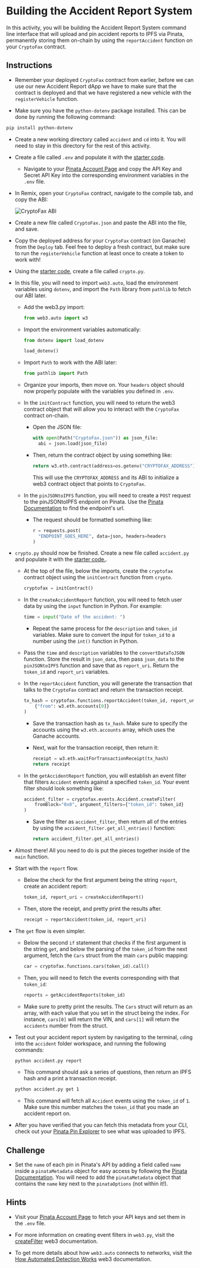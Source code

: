 # Building the Accident Report System

In this activity, you will be building the Accident Report System command line interface that will upload and pin accident reports to IPFS via Pinata, permanently storing them on-chain by using the `reportAccident` function on your `CryptoFax` contract.

## Instructions

* Remember your deployed `CryptoFax` contract from earlier, before we can use our new Accident Report dApp we have to make sure that the contract is deployed and that we have registered a new vehicle with the `registerVehicle` function.

* Make sure you have the `python-dotenv` package installed. This can be done by running the following command:

```bash
pip install python-dotenv
```

* Create a new working directory called `accident` and `cd` into it. You will need to stay in this directory for the rest of this activity.

* Create a file called `.env` and populate it with the [starter code](Unsolved/.env).

  * Navigate to your [Pinata Account Page](https://pinata.cloud/account) and copy the API Key and Secret API Key into the corresponding environment variables in the `.env` file.

* In Remix, open your `CryptoFax` contract, navigate to the compile tab, and copy the ABI:

  ![CryptoFax ABI](Images/cryptofax-abi.png)

* Create a new file called `CryptoFax.json` and paste the ABI into the file, and save.

* Copy the deployed address for your `CryptoFax` contract (on Ganache) from the `Deploy` tab. Feel free to deploy a fresh contract, but make sure to run the `registerVehicle` function at least once to create a token to work with!

* Using the [starter code](Unsolved/crypto.py), create a file called `crypto.py`.

* In this file, you will need to import `web3.auto`, load the environment variables using `dotenv`, and import the `Path` library from `pathlib` to fetch our ABI later.

  * Add the web3.py import:

    ```python
    from web3.auto import w3
    ```

  * Import the environment variables automatically:

    ```python
    from dotenv import load_dotenv

    load_dotenv()
    ```

  * Import `Path` to work with the ABI later:

    ```python
    from pathlib import Path
    ```

  * Organize your imports, then move on. Your `headers` object should now properly populate with the variables you defined in `.env`.

  * In the `initContract` function, you will need to return the web3 contract object that will allow you to interact with the `CryptoFax` contract on-chain.

    * Open the JSON file:

      ```python
      with open(Path("CryptoFax.json")) as json_file:
        abi = json.load(json_file)
      ```

    * Then, return the contract object by using something like:

      ```python
      return w3.eth.contract(address=os.getenv("CRYPTOFAX_ADDRESS"), abi=abi)
      ```

      This will use the `CRYPTOFAX_ADDRESS` and its ABI to initialize a web3 contract object that points to `CryptoFax`.

  * In the `pinJSONtoIPFS` function, you will need to create a `POST` request to the pinJSONtoIPFS endpoint on Pinata. Use the [Pinata Documentation](https://pinata.cloud/documentation#PinJSONToIPFS) to find the endpoint's url.

    * The request should be formatted something like:

      ```python
      r = requests.post(
        "ENDPOINT_GOES_HERE", data=json, headers=headers
      )
      ```

* `crypto.py` should now be finished. Create a new file called `accident.py` and populate it with the [starter code.](Unsolved/accident.py).

  * At the top of the file, below the imports, create the `cryptofax` contract object using the `initContract` function from `crypto`.

    ```python
    cryptofax = initContract()
    ```

  * In the `createAccidentReport` function, you will need to fetch user data by using the `input` function in Python. For example:

    ```python
    time = input("Date of the accident: ")
    ```

    * Repeat the same process for the `description` and `token_id` variables. Make sure to convert the input for `token_id` to a number using the `int()` function in Python.

  * Pass the `time` and `description` variables to the `convertDataToJSON` function. Store the result in `json_data`, then pass `json_data` to the `pinJSONtoIPFS` function and save that as `report_uri`. Return the `token_id` and `report_uri` variables.

  * In the `reportAccident` function, you will generate the transaction that talks to the `CryptoFax` contract and return the transaction receipt.

    ```python
    tx_hash = cryptofax.functions.reportAccident(token_id, report_uri).transact(
        {"from": w3.eth.accounts[0]}
    )
    ```

    * Save the transaction hash as `tx_hash`. Make sure to specify the accounts using the `w3.eth.accounts` array, which uses the Ganache accounts.

    * Next, wait for the transaction receipt, then return it:

      ```python
      receipt = w3.eth.waitForTransactionReceipt(tx_hash)
      return receipt
      ```

  * In the `getAccidentReport` function, you will establish an event filter that filters `Accident` events against a specified `token_id`. Your event filter should look something like:

    ```python
    accident_filter = cryptofax.events.Accident.createFilter(
        fromBlock="0x0", argument_filters={"token_id": token_id}
    )
    ```

    * Save the filter as `accident_filter`, then return all of the entries by using the `accident_filter.get_all_entries()` function:

      ```python
      return accident_filter.get_all_entries()
      ```

* Almost there! All you need to do is put the pieces together inside of the `main` function.

* Start with the `report` flow.

    * Below the check for the first argument being the string `report`, create an accident report:

      ```python
      token_id, report_uri = createAccidentReport()
      ```

  * Then, store the receipt, and pretty print the results after.

    ```python
    receipt = reportAccident(token_id, report_uri)
    ```

* The `get` flow is even simpler.

  * Below the second `if` statement that checks if the first argument is the string `get`, and below the parsing of the `token_id` from the next argument, fetch the `Cars` struct from the main `cars` public mapping:

    ```python
    car = cryptofax.functions.cars(token_id).call()
    ```

  * Then, you will need to fetch the events corresponding with that `token_id`:

    ```python
    reports = getAccidentReports(token_id)
    ```

  * Make sure to pretty print the results. The `Cars` struct will return as an array, with each value that you set in the struct being the index. For instance, `cars[0]` will return the VIN, and `cars[1]` will return the `accidents` number from the struct.

* Test out your accident report system by navigating to the terminal, `cd`ing into the `accident` folder workspace, and running the following commands:

  ```bash
  python accident.py report
  ```

  * This command should ask a series of questions, then return an IPFS hash and a print a transaction receipt.


  ```bash
  python accident.py get 1
  ```

  * This command will fetch all `Accident` events using the `token_id` of `1`. Make sure this number matches the `token_id` that you made an accident report on.

* After you have verified that you can fetch this metadata from your CLI, check out your [Pinata Pin Explorer](https://pinata.cloud/pinexplorer) to see what was uploaded to IPFS.

## Challenge

* Set the `name` of each pin in Pinata's API by adding a field called `name` inside a `pinataMetadata` object for easy access by following the [Pinata Documentation](https://pinata.cloud/documentation#PinJSONToIPFS). You will need to add the `pinataMetadata` object that contains the `name` key next to the `pinataOptions` (not within it!).

## Hints

* Visit your [Pinata Account Page](https://pinata.cloud/account) to fetch your API keys and set them in the `.env` file.

* For more information on creating event filters in `web3.py`, visit the [createFilter](https://web3py.readthedocs.io/en/stable/contracts.html#web3.contract.Contract.events.your_event_name.createFilter) web3 documentation.

* To get more details about how `web3.auto` connects to networks, visit the [How Automated Detection Works](https://web3py.readthedocs.io/en/stable/providers.html#how-automated-detection-works) web3 documentation.
